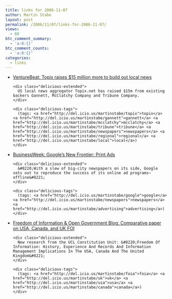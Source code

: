 ```yaml
---
title: links for 2006-11-07
author: Martin Stabe
layout: post
permalink: /2006/11/07/links-for-2006-11-07/
views:
  - 60
btc_comment_summary:
  - 'a:0:{}'
btc_comment_counts:
  - 'a:0:{}'
categories:
  - links
---
```

<ul class="delicious">
  <li>
    <div class="delicious-link">
      <a href="http://venturebeat.com/2006/11/05/topix-raises-15-million-more-to-build-out-local-news/">VentureBeat: Topix raises $15 million more to build out local news</a>
    </div>
    
    <div class="delicious-extended">
      US local news aggregator Topix.net has raised $15m from existing backers Gannett, McClatchy Company and Tribune Company.
    </div>
    
    <div class="delicious-tags">
      (tags: <a href="http://del.icio.us/martinstabe/topix">topix</a> <a href="http://del.icio.us/martinstabe/gannett">gannett</a> <a href="http://del.icio.us/martinstabe/mcclatchy">mcclatchy</a> <a href="http://del.icio.us/martinstabe/tribune">tribune</a> <a href="http://del.icio.us/martinstabe/newspapers">newspapers</a> <a href="http://del.icio.us/martinstabe/regional">regional</a> <a href="http://del.icio.us/martinstabe/local">local</a>)
    </div>
  </li>
  
  <li>
    <div class="delicious-link">
      <a href="http://www.businessweek.com/technology/content/nov2006/tc20061105_572061.htm">BusinessWeek: Google&#8217;s New Frontier: Print Ads</a>
    </div>
    
    <div class="delicious-extended">
      &#8220;With a slew of big-city newspapers on its side, Google sets out to reproduce the success of its online ad programs—offline&#8221;
    </div>
    
    <div class="delicious-tags">
      (tags: <a href="http://del.icio.us/martinstabe/google">google</a> <a href="http://del.icio.us/martinstabe/newspapers">newspapers</a> <a href="http://del.icio.us/martinstabe/advertising">advertising</a>)
    </div>
  </li>
  
  <li>
    <div class="delicious-link">
      <a href="http://foia.blogspot.com/2006/11/comparative-paper-on-usa-canada-uk-foi.html">Freedom of Information & Open Government Blog: Comparative paper on USA, Canada, and UK FOI</a>
    </div>
    
    <div class="delicious-extended">
      New research from the UCL Constitution Unit: &#8220;Freedom Of Information: History, Experience And Records And Information Management Implications In The USA, Canada And The United Kingdom&#8221;
    </div>
    
    <div class="delicious-tags">
      (tags: <a href="http://del.icio.us/martinstabe/foia">foia</a> <a href="http://del.icio.us/martinstabe/uk">uk</a> <a href="http://del.icio.us/martinstabe/usa">usa</a> <a href="http://del.icio.us/martinstabe/canada">canada</a>)
    </div>
  </li>
</ul>